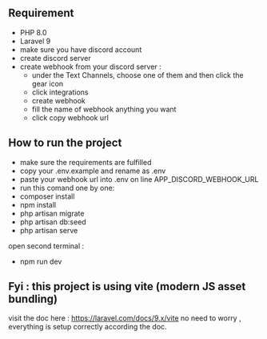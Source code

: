 ## Requirement
- PHP 8.0
- Laravel 9
- make sure you have discord account
- create discord server
- create webhook from your discord server :
    + under the Text Channels, choose one of them and then click the gear icon
    + click integrations
    + create webhook
    + fill the name of webhook anything you want
    + click copy webhook url



## How to run the project

- make sure the requirements are fulfilled
- copy your .env.example and rename as .env
- paste your webhook url into .env on line APP_DISCORD_WEBHOOK_URL
- run this comand one by one:
- composer install
- npm install
- php artisan migrate
- php artisan db:seed
- php artisan serve

open second terminal :
- npm run dev

## Fyi : this project is using vite (modern JS asset bundling)
visit the doc here : https://laravel.com/docs/9.x/vite
no need to worry , everything is setup correctly according the doc. 
